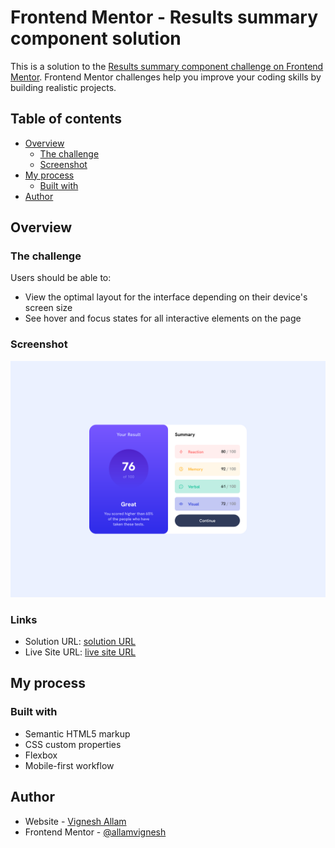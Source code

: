 # Frontend Mentor - Results summary component solution

This is a solution to the [Results summary component challenge on Frontend Mentor](https://www.frontendmentor.io/challenges/results-summary-component-CE_K6s0maV). Frontend Mentor challenges help you improve your coding skills by building realistic projects. 

## Table of contents

- [Overview](#overview)
  - [The challenge](#the-challenge)
  - [Screenshot](#screenshot)
- [My process](#my-process)
  - [Built with](#built-with)
- [Author](#author)

## Overview

### The challenge

Users should be able to:

- View the optimal layout for the interface depending on their device's screen size
- See hover and focus states for all interactive elements on the page

### Screenshot

![](./screenshot.png)

### Links

- Solution URL: [solution URL](https://github.com/allamvignesh/fEndMentor_Challenges/tree/main/results-summary-component-main)
- Live Site URL: [live site URL](https://allamvignesh.github.io/fEndMentor_Challenges/results-summary-component-main/)

## My process

### Built with

- Semantic HTML5 markup
- CSS custom properties
- Flexbox
- Mobile-first workflow

## Author

- Website - [Vignesh Allam](https://allamvignesh.github.io/)
- Frontend Mentor - [@allamvignesh](https://www.frontendmentor.io/profile/allamvignesh)
